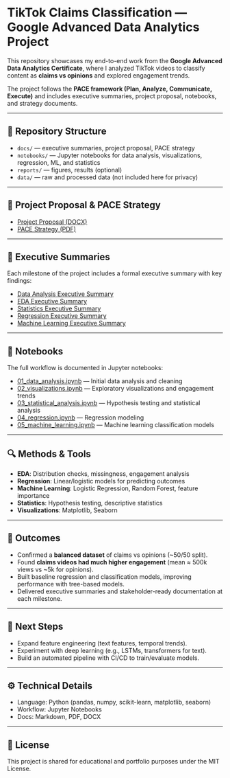# TikTok Claims Classification — Google Advanced Data Analytics Project

This repository showcases my end-to-end work from the **Google Advanced Data Analytics Certificate**, where I analyzed TikTok videos to classify content as **claims vs opinions** and explored engagement trends.  

The project follows the **PACE framework (Plan, Analyze, Communicate, Execute)** and includes executive summaries, project proposal, notebooks, and strategy documents.

---

## 📂 Repository Structure
- `docs/` — executive summaries, project proposal, PACE strategy  
- `notebooks/` — Jupyter notebooks for data analysis, visualizations, regression, ML, and statistics  
- `reports/` — figures, results (optional)  
- `data/` — raw and processed data (not included here for privacy)

---

## 📑 Project Proposal & PACE Strategy
- [Project Proposal (DOCX)](docs/_Tik_Tok_Project_Proposal.pdf)
- [PACE Strategy (PDF)](docs/Tik%20Tok%20PACE%20Strategy.pdf)  
  

---

## 📑 Executive Summaries
Each milestone of the project includes a formal executive summary with key findings:

- [Data Analysis Executive Summary](docs/Data_Analysis_Executive_Summary.pdf)  
- [EDA Executive Summary](docs/EDA_Executive_Summary.pdf)
- [Statistics Executive Summary](docs/Statistics_Executive_Summary.pdf)  
- [Regression Executive Summary](docs/Regression_Executive_Summary.pdf)  
- [Machine Learning Executive Summary](docs/ML_Executive_Summary.pdf)  


---

## 📓 Notebooks
The full workflow is documented in Jupyter notebooks:

- [01_data_analysis.ipynb](notebooks/01_Data_Analysis.ipynb) — Initial data analysis and cleaning
- [02_visualizations.ipynb](notebooks/02_Visualizations.ipynb) — Exploratory visualizations and engagement trends
- [03_statistical_analysis.ipynb](notebooks/03_Statistical_Analysis.ipynb) — Hypothesis testing and statistical analysis   
- [04_regression.ipynb](notebooks/04_Regression.ipynb) — Regression modeling  
- [05_machine_learning.ipynb](notebooks/05_Machine_Learning.ipynb) — Machine learning classification models  


---

## 🔍 Methods & Tools
- **EDA**: Distribution checks, missingness, engagement analysis  
- **Regression**: Linear/logistic models for predicting outcomes  
- **Machine Learning**: Logistic Regression, Random Forest, feature importance  
- **Statistics**: Hypothesis testing, descriptive statistics  
- **Visualizations**: Matplotlib, Seaborn  

---

## 🎯 Outcomes
- Confirmed a **balanced dataset** of claims vs opinions (~50/50 split).  
- Found **claims videos had much higher engagement** (mean ≈ 500k views vs ~5k for opinions).  
- Built baseline regression and classification models, improving performance with tree-based models.  
- Delivered executive summaries and stakeholder-ready documentation at each milestone.

---

## 🚀 Next Steps
- Expand feature engineering (text features, temporal trends).  
- Experiment with deep learning (e.g., LSTMs, transformers for text).  
- Build an automated pipeline with CI/CD to train/evaluate models.  

---

## ⚙️ Technical Details
- Language: Python (pandas, numpy, scikit-learn, matplotlib, seaborn)  
- Workflow: Jupyter Notebooks  
- Docs: Markdown, PDF, DOCX  

---

## 📜 License
This project is shared for educational and portfolio purposes under the MIT License.
